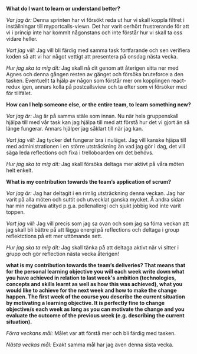 **What do I want to learn or understand better?**

*Var jag är:* Denna sprinten har vi försökt reda ut hur vi skall koppla filtret i inställningar till myportcalls-viewn. Det har varit oerhört frustrerande för att vi i princip inte har kommit någonstans och inte förstår hur vi skall ta oss vidare heller.

*Vart jag vill:* Jag vill bli färdig med samma task fortfarande och sen verifiera koden så att vi har något vettigt att presentera på onsdag nästa vecka.

*Hur jag ska ta mig dit:* Jag skall nå dit genom att återigen sitta ner med Agnes och denna gången resten av gänget och försöka bruteforce:a den tasken. Eventuellt ta hjälp av någon som förstår mer om kopplingen react-redux igen, annars kolla på postcallsview och ta efter som vi försöker med för tillfälet.

**How can I help someone else, or the entire team, to learn something new?**

*Var jag är:* Jag är på samma stäle som innan. Nu när hela gruppenskall hjälpa till med vår task kan jag hjälpa till med att förstå hur det vi gjort än så länge fungerar. Annars hjälper jag såklart till när jag kan. 

*Vart jag vill:* Jag tycker det fungerar bra i nuläget. Jag vill kanske hjäpa till med administrationen i en större utsträckning än vad jag gör i dag, det vill säga leda reflections och fixa i trelloboarden om det behövs.

*Hur jag ska ta mig dit:* Jag skall försöka deltaga mer aktivt på våra möten helt enkelt.

**What is my contribution towards the team’s application of scrum?**

*Var jag är:* Jag har deltagit i en rimlig utsträckning denna veckan. Jag har varit på alla möten och suttit och utvecklat ganska mycket. Å andra sidan har min negativa atityd p.g.a. pollenallergi och sjukt jobbig kod inte varit toppen. 

*Vart jag vill:* Jag vill precis som jag sa ovan och som jag sa förra veckan att jag skall bli bättre på att lägga energi på reflections och deltaga i group reflektctions på ett mer uttömande sett.  

*Hur jag ska ta mig dit:* Jag skall tänka på att deltaga aktivt när vi sitter i grupp och gör reflection nästa vecka återigen!

**what is my contribution towards the team’s deliveries? That means that for the personal learning objective you will each week write down what you have achieved in relation to last week's ambition (technologies, concepts and skills learnt as well as how this was achieved), what you would like to achieve for the next week and how to make the change happen. The first week of the course you describe the current situation by motivating a learning objective. It is perfectly fine to change objective/s each week as long as you can motivate the change and you evaluate the outcome of the previous week (e.g. describing the current situation).**

*Förra veckans mål:* Målet var att förstå mer och bli färdig med tasken.

*Nästa veckas mål:* Exakt samma mål har jag även denna sista vecka.
